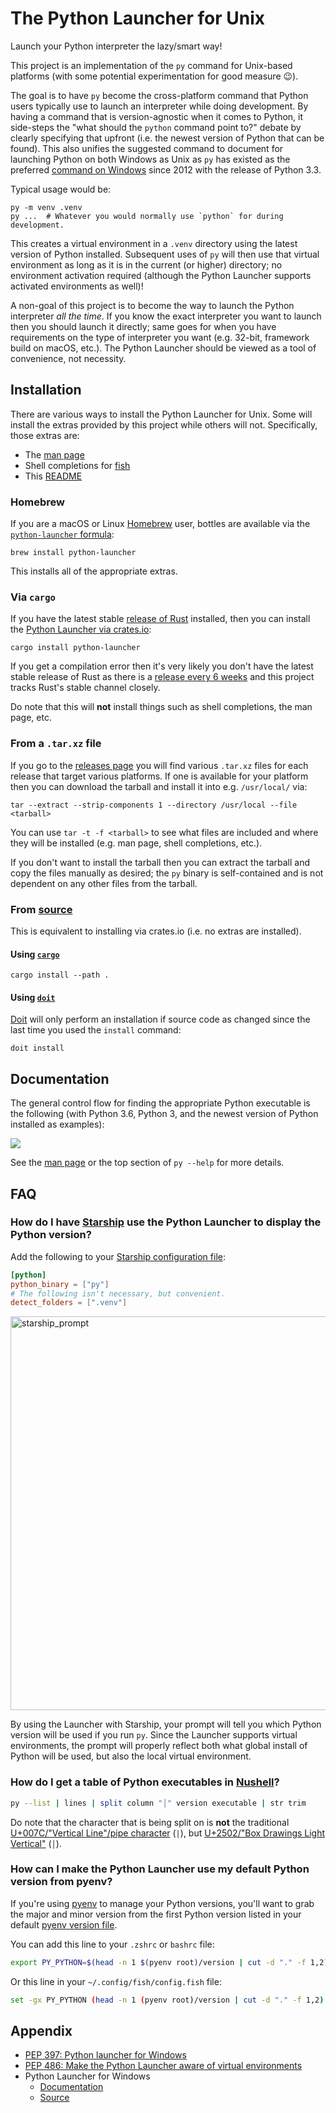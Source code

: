 # The Python Launcher for Unix

Launch your Python interpreter the lazy/smart way!

This project is an implementation of the `py` command for Unix-based platforms
(with some potential experimentation for good measure 😉).

The goal is to have `py` become the cross-platform command that Python users
typically use to launch an interpreter while doing development. By having a
command that is version-agnostic when it comes to Python, it side-steps
the "what should the `python` command point to?" debate by clearly specifying
that upfront (i.e. the newest version of Python that can be found). This also
unifies the suggested command to document for launching Python on both Windows
as Unix as `py` has existed as the preferred
[command on Windows](https://docs.python.org/3/using/windows.html#launcher)
since 2012 with the release of Python 3.3.

Typical usage would be:

```
py -m venv .venv
py ...  # Whatever you would normally use `python` for during development.
```

This creates a virtual environment in a `.venv` directory using the latest
version of Python installed. Subsequent uses of `py` will then use that virtual
environment as long as it is in the current (or higher) directory; no
environment activation required (although the Python Launcher supports activated
environments as well)!

A non-goal of this project is to become the way to launch the Python
interpreter _all the time_. If you know the exact interpreter you want to launch
then you should launch it directly; same goes for when you have
requirements on the type of interpreter you want (e.g. 32-bit, framework build
on macOS, etc.). The Python Launcher should be viewed as a tool of convenience,
not necessity.

## Installation

There are various ways to install the Python Launcher for Unix. Some will
install the extras provided by this project while others will not. Specifically,
those extras are:

- The [man page](https://github.com/brettcannon/python-launcher/blob/main/docs/man-page/py.1.md)
- Shell completions for [fish](https://github.com/brettcannon/python-launcher/blob/main/completions/py.fish)
- This [README](https://github.com/brettcannon/python-launcher/blob/main/README.md)

### Homebrew

If you are a macOS or Linux [Homebrew](https://brew.sh/) user, bottles are
available via the
[`python-launcher` formula](https://formulae.brew.sh/formula/python-launcher):

```
brew install python-launcher
```

This installs all of the appropriate extras.

### Via `cargo`

If you have the latest stable
[release of Rust](https://www.rust-lang.org/tools/install) installed, then you
can install the [Python Launcher via crates.io](https://crates.io/crates/python-launcher):

```
cargo install python-launcher
```

If you get a compilation error then it's very likely you don't have the latest
stable release of Rust as there is a
[release every 6 weeks](https://github.com/rust-lang/rfcs/blob/master/text/0507-release-channels.md)
and this project tracks Rust's stable channel closely.

Do note that this will **not** install things such as shell completions, the man
page, etc.

### From a `.tar.xz` file

If you go to the
[releases page](https://github.com/brettcannon/python-launcher/releases) you will
find various `.tar.xz` files for each release that target various platforms. If
one is available for your platform then you can download the tarball and install
it into e.g. `/usr/local/` via:

```
tar --extract --strip-components 1 --directory /usr/local --file <tarball>
```

You can use `tar -t -f <tarball>` to see what files are included and where they
will be installed (e.g. man page, shell completions, etc.).

If you don't want to install the tarball then you can extract the tarball
and copy the files manually as desired; the `py` binary is self-contained and is
not dependent on any other files from the tarball.

### From [source](https://github.com/brettcannon/python-launcher/)

This is equivalent to installing via crates.io (i.e. no extras are installed).

#### Using [`cargo`](https://doc.rust-lang.org/cargo/)

```
cargo install --path .
```

#### Using [`doit`](https://pydoit.org/)

[Doit](https://pydoit.org/) will only perform an installation if source code as
changed since the last time you used the `install` command:

```
doit install
```

## Documentation

The general control flow for finding the appropriate Python executable is the
following (with Python 3.6, Python 3, and the newest version of Python installed
as examples):

<img src="https://raw.githubusercontent.com/brettcannon/python-launcher/main/docs/control-flow/control_flow.svg">

See the
[man page](https://github.com/brettcannon/python-launcher/blob/main/docs/man-page/py.1.md)
or the top section of `py --help` for more details.

## FAQ

### How do I have [Starship](https://starship.rs/) use the Python Launcher to display the Python version?

Add the following to your [Starship configuration file](https://fishshell.com/docs/current/completions.html#where-to-put-completions):

```TOML
[python]
python_binary = ["py"]
# The following isn't necessary, but convenient.
detect_folders = [".venv"]
```

<img width="630" alt="starship_prompt" src="https://user-images.githubusercontent.com/54418/113020490-807f7e80-9137-11eb-8cf6-69a953017e39.png">

By using the Launcher with Starship, your prompt will tell you which Python
version will be used if you run `py`. Since the Launcher supports virtual
environments, the prompt will properly reflect both what global install of
Python will be used, but also the local virtual environment.

### How do I get a table of Python executables in [Nushell](https://www.nushell.sh/)?

```sh
py --list | lines | split column "│" version executable | str trim
```

Do note that the character that is being split on is **not** the traditional
[U+007C/"Vertical Line"/pipe character](https://www.compart.com/en/unicode/U+007C) (`|`),
but [U+2502/"Box Drawings Light Vertical"](https://www.compart.com/en/unicode/U+2502) (`│`).

### How can I make the Python Launcher use my default Python version from pyenv?

If you're using [pyenv](https://github.com/pyenv/pyenv) to manage your Python
versions, you'll want to grab the major and minor version from the first Python
version listed in your default
[pyenv version file](https://github.com/pyenv/pyenv#choosing-the-python-version).

You can add this line to your `.zshrc` or `bashrc` file:

```sh
export PY_PYTHON=$(head -n 1 $(pyenv root)/version | cut -d "." -f 1,2)
```

Or this line in your `~/.config/fish/config.fish` file:

```sh
set -gx PY_PYTHON (head -n 1 (pyenv root)/version | cut -d "." -f 1,2)
```

## Appendix

- [PEP 397: Python launcher for Windows](https://www.python.org/dev/peps/pep-0397/)
- [PEP 486: Make the Python Launcher aware of virtual environments](https://www.python.org/dev/peps/pep-0486/)
- Python Launcher for Windows
  - [Documentation](https://docs.python.org/3/using/windows.html#launcher)
  - [Source](https://github.com/python/cpython/blob/master/PC/launcher.c)
